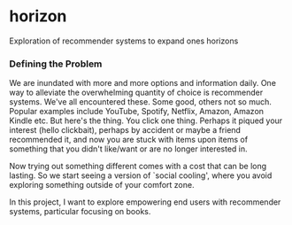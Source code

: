 # horizon
Exploration of recommender systems to expand ones horizons


### Defining the Problem
We are inundated with more and more options and information daily. One way to alleviate the overwhelming quantity of choice is recommender systems. We've all encountered these. Some good, others not so much. Popular examples include YouTube, Spotify, Netflix, Amazon, Amazon Kindle etc. But here's the thing. You click one thing. Perhaps it piqued your interest (hello clickbait), perhaps by accident or maybe a friend recommended it, and now you are stuck with items upon items of something that you didn't like/want or are no longer interested in. 

Now trying out something different comes with a cost that can be long lasting. So we start seeing a version of `social cooling', where you avoid exploring something outside of your comfort zone. 

In this project, I want to explore empowering end users with recommender systems, particular focusing on books. 
